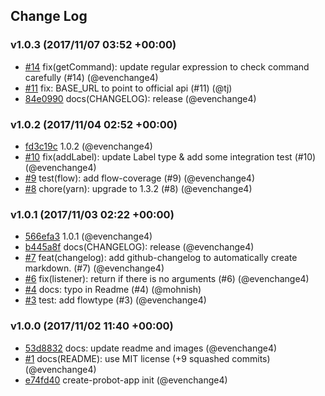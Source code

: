 ## Change Log

### v1.0.3 (2017/11/07 03:52 +00:00)
- [#14](https://github.com/evenchange4/gh-polls-bot/pull/14) fix(getCommand): update regular expression to check command carefully (#14) (@evenchange4)
- [#11](https://github.com/evenchange4/gh-polls-bot/pull/11) fix: BASE_URL to point to official api (#11) (@tj)
- [84e0990](https://github.com/evenchange4/gh-polls-bot/commit/84e0990973eb8e48029076c491f909ef7fdf634c) docs(CHANGELOG): release (@evenchange4)

### v1.0.2 (2017/11/04 02:52 +00:00)
- [fd3c19c](https://github.com/evenchange4/gh-polls-bot/commit/fd3c19c67f8d8cd8fbbe5b78bda0e18bf2d92422) 1.0.2 (@evenchange4)
- [#10](https://github.com/evenchange4/gh-polls-bot/pull/10) fix(addLabel): update Label type & add some integration test (#10) (@evenchange4)
- [#9](https://github.com/evenchange4/gh-polls-bot/pull/9) test(flow): add flow-coverage (#9) (@evenchange4)
- [#8](https://github.com/evenchange4/gh-polls-bot/pull/8) chore(yarn): upgrade to 1.3.2 (#8) (@evenchange4)

### v1.0.1 (2017/11/03 02:22 +00:00)
- [566efa3](https://github.com/evenchange4/gh-polls-bot/commit/566efa30d2955207795e3519ce3697bb783cdca9) 1.0.1 (@evenchange4)
- [b445a8f](https://github.com/evenchange4/gh-polls-bot/commit/b445a8fcc663216fc621c00faf403d5f50d79101) docs(CHANGELOG): release (@evenchange4)
- [#7](https://github.com/evenchange4/gh-polls-bot/pull/7) feat(changelog): add github-changelog to automatically create markdown. (#7) (@evenchange4)
- [#6](https://github.com/evenchange4/gh-polls-bot/pull/6) fix(listener): return if there is no arguments (#6) (@evenchange4)
- [#4](https://github.com/evenchange4/gh-polls-bot/pull/4) docs: typo in Readme (#4) (@mohnish)
- [#3](https://github.com/evenchange4/gh-polls-bot/pull/3) test: add flowtype (#3) (@evenchange4)

### v1.0.0 (2017/11/02 11:40 +00:00)
- [53d8832](https://github.com/evenchange4/gh-polls-bot/commit/53d883274de73df67ffc3475815bf2b1b180ca0d) docs: update readme and images (@evenchange4)
- [#1](https://github.com/evenchange4/gh-polls-bot/pull/1) docs(README): use MIT license (+9 squashed commits) (@evenchange4)
- [e74fd40](https://github.com/evenchange4/gh-polls-bot/commit/e74fd40d019a6bf127c48d27299137f09d233a04) create-probot-app init (@evenchange4)
